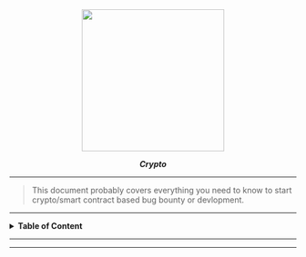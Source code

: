 <div align="center">
  <img style="height: 250px; width: 250px;" src="coin.gif">
</div>

<p align="center"><i><b>Crypto</b></i></p>

<hr>

> This document probably covers everything you need to know to start crypto/smart contract based bug bounty or devlopment.

<hr>

<details>
  <summary><b>Table of Content</b></summary>

- [1. What is Crypto?](#what-is-crypto)


- [2. Hyistory & origin of Crypto]()
  - Pre-Bitcoin Concepts:
    - DigiCash 
    - HashCash 
    - Cypherpunk Movement
  - Bitcoin Whitepaper (2008):
    - Satoshi Nakamoto’s Vision
  - Key Milestones:
     - Mt. Gox Hack (2014)
     - Ethereum Launch (2015)
     - DAO Hack (2016)
     - Ethereum’s Merge (2022)
     - Bitcoin ETFs (2024)
  - Evolution of Blockchain:
     - From Currency to Smart Contracts

- [3. How crypto works ?]()
   - Layers of crypto ecosystem
   - What is Blockchain 
   - Blockchain Fundamentals:
     - Distributed Ledger
     - Immutability
   - Consensus Mechanisms: 
       - PoW 
       - PoS 
       - DPoS 
       - PoA
    - Core Principles:
       - Decentralization
       - Transparency
       - Trustlessness
    - Blockchain Layers:
       - Layer 0 (Polkadot, Cosmos)
       - Layer 1 (Bitcoin, Ethereum, Solana)
       - Layer 2 (Optimism, zkSync, Lightning Network) 
    - Cryptography:
       - Hashing 
          - SHA-256
          - KECCAK-256
       - Digital Signatures & Public-Key Cryptography
       - Zero-Knowledge Proofs 
         -  zk-SNARKs
         -  zk-STARKs
    -  Interoperability:
         - Cross-Chain Bridges
         - Cosmos IBC
         - Polkadot Parachains

- [4. Types of crypto.]()
   - Coins
   - Tokens
   - Currency Tokens: Bitcoin (BTC), Monero (XMR)
   - Utility Tokens: Ethereum (ETH), Chainlink (LINK)
   - Security Tokens: Tokenized Assets (RealT, tZERO)
   - Stablecoins: USDC (Collateralized), DAI (Algorithmic)
   - Memecoins: Dogecoin (DOGE), Shiba Inu (SHIB)
   - CBDCs: Digital Yuan, e-Euro, Project Sand Dollar
   - Governance Tokens: UNI (Uniswap), AAVE
 
- [5. Crypto company and their services]()
   - Exchanges:
     - Centralized (Binance, Coinbase) vs. Decentralized (Uniswap)
   - Custody Solutions: Fireblocks, Coinbase Custody
   - Insurance: Nexus Mutual, Etherisc
   - Analytics & Compliance: 
     - Chainalysis
     - TRM Labs
   - Institutional Adoption:
     - BlackRock’s Bitcoin ETF
     - Fidelity Custody

- [6. Smart Contracts & Crypto Development]()  
   - Common Crypto Infrastructures
     -  Ethereum Infrastructure
        - Execution Clients: 
          - Geth (Go)
          - Nethermind (C#)
          - Besu (Java)
        - Consensus Clients: 
          - Lighthouse (Rust)
          - Prysm (Go)
        - Node Services:
          - RPC Endpoints
          - Peer Discovery (Kademlia)
          - enode Protocol    
 
   - What is smart contract ?
     - Code-as-Law
     - Automation
     - ERC Standards (ERC-20, ERC-721)
   - Development Ecosystem:
     - Languages: Solidity, Vyper, Rust (Solana), Move (Aptos)
     - Frameworks: Hardhat, Truffle, Foundry
     - IDEs: Remix, VS Code Extensions
   - dApps (Decentralized Applications):
     - DeFi (Aave, Compound), Gaming (Axie Infinity), Social (Lens)
     - solidity programing
 
- [7. Test,bug bounty and hacking]()
   - cryto bug bouty platforms
   - vulnersbility ( case study )
     - Reentrancy 
     - Oracle Manipulation
     - Frontrunning
     - Flash Loan Exploits
   - Tools
     - known tools
       - foundry
         - cast
         - forge
         - anvil
         - chisel
       - Slither
       - MythX
       - Certora (Formal Verification)
     - personal tool
       - cryptocut
   - Testing/attack vector & Payload
      - dApp
      - web
        - Header Injection
        - XSS
        - SQLi
        - OS ( linux/bash )
   - Ethereum clients 
      - reth
      - geth   
   - Language
     - server language
         - Go lang , Python , .NET
     - Etherium client language
         - (reth)rust , geth( Go lang )
     - Solidity
       - sol         
   - Service or protocol ( that run on  inside node )
        - enode
        - dict
   - Incident Response
   - Whitehat Hacks
   - Fund Freezing
   - Post-Mortem Analysis
   - Crypto Hacking attacks that shocked the world ( case study )
     - Attack Types:
       - 51% Attacks, Rug Pulls, Phishing, MEV Exploits
     - Case Studies:
        - Poly Network Hack (611M),RoninBridgeExploit(611M),RoninBridgeExploit(625M)
     - Defense Mechanisms:
        - Multi-Sig Wallets, Time Locks, Decentralized Oracles (Chainlink)

- [8. Use of bot in Crypto]()
  - MEV Bots: 
     - Arbitrage
     - Sandwich Attacks
  - Trading Bots: 
     - Grid Trading
     - Sniper Bots
  - Liquidity Sniping: 
     - Uniswap LP Exploitation
- [9. Crypto mining]()
  - PoW Mining: 
     - ASICs vs. GPUs
     - Mining Pools (AntPool)
  - Environmental Impact: 
     - Energy Debates
     - Green Mining Initiatives
  - Cloud Mining: 
     - Pros/Cons
     - Hashrate Marketplaces

- [10. Ai in crypto]()
 
- [11. Privacy & Anonymity]()
  - Privacy Coins: 
     - Monero (Ring Signatures)
    - Zcash (zk-SNARKs)
  - Privacy Tools: 
     - Tornado Cash
     - Aztec Protocol

- [12. Regulation & Compliance]()
  - Global Frameworks:
     -  MiCA (EU)
     -  FATF Travel Rule
  - SEC Actions: 
     - Ripple Lawsuit
     - Security Token Classification
  - AML/KYC: 
     - On-Chain Analytics (Elliptic)
     - TRM Labs

- [13. Tokenomics & Economic Design]()
  - Supply Mechanics: 
     - Fixed (BTC) vs. Inflationary (ETH)
  - Burns: 
     - BNB Auto-Burn
     - SHIB Token Burns
  - Vesting Schedules: 
     - Team/Investor Lockups (e.g., Solana)

- [14. Decentralized Governance (DAOs)]()
  - Governance Models:
     - Token-Based (UNI)
     - Reputation-Based (MakerDAO)
  - Tools: 
     - Snapshot (Off-Chain Voting) 
     - Aragon, Tally

- [15. Scalability Solutions]()
  - Rollups: 
     - Optimistic (Arbitrum) vs. ZK (zkSync, StarkNet)
  - Sharding: 
     - Ethereum 2.0
     - Near Protocol
  - Sidechains: 
     - Polygon
     - SKALE

- [16. Ethics & Criticisms]()
  - Scams:
     - Ponzi Schemes (OneCoin)
     - Fake ICOs
  - Energy Use: 
     - Bitcoin’s Carbon Footprint
     - PoS Transition
  - Wealth Inequality:
     - Early Adopter Concentration

- [17. Real-World Use Cases]()
  - Supply Chain: 
     - VeChain
     - IBM Food Trust
  - Healthcare: 
     - MediBloc
     - Patientory
  - Voting: 
     - Voatz 
     - Decentralized Governance (ENS DAO)

- [18. Web3 & Metaverse]()
  - NFTs: 
     - Digital Art (OpenSea)
     - Gaming (STEPN)
  - Virtual Land: 
     - Decentraland
     - The Sandbox
  - Identity: 
     - Soulbound Tokens (SBTs)
     - ENS Domains

- [19. Appendices]()
  - Glossary: 
     - Gas
     - Wallet
     - Hard Fork
     - AMM
     - MEV
  - Resources:
  - Explorers: 
     - Etherscan
     - Solscan
  - Learning: 
     - CryptoZombies
     - Ethereum.org
     - CoinGecko
  - Case Studies:
     - FTX Collapse
     - Terra-Luna Crash

</details>

<hr>



<hr>

<!--
## What is Crypto?
*Content goes here...*

## History & Origin of Crypto
*Content goes here...*

## How Crypto Works?
*Content goes here...*

### Layers of the Crypto Ecosystem
*Content goes here...*

## Types of Crypto
*Content goes here...*

<details>
  <summary>List of crypto coins</summary>
- Well-Known crypto (Major, Altcoin & Token, and Beyond the Popular).
<br> 
[hdsgkjhdg](./tables/crypto_coin.md)
<br>
- List of all coins and its real time stats
<iframe src="https://coinmarketcap.com/all/views/all/" width="100%" height="800" frameborder="0"></iframe>
</details>

## Crypto Companies and Their Services
*Content goes here...*

## What is a Smart Contract?
*Content goes here...*

## Development

### dApps
*Content goes here...*

### Solidity Programming
*Content goes here...*

## Testing, Bug Bounty, and Hacking
*Content goes here...*

### Vulnerability Explanation (Case Study)
*Content goes here...*

### Tools

#### Known Tools – Foundry
- **Cast**
- **Forge**
- **Anvil**
- **Chisel**

#### Personal Tools
- **Cryptocut**

### Testing Vectors & Payload

#### dApp
*Content goes here...*

#### Web
- **Header Injection**
- **XSS**
- **SQLi**
- **OS (Linux/Bash)**

## Ethereum Clients
- **reth**
- **geth**

## Language

### Server Language
- **Go**, **Python**, **.NET**

### Ethereum Client Language
- **reth:** Rust  
- **geth:** Go

### Services/Protocols (That Run Inside a Node)
- **enode**
- **dict**

## Crypto Hacking Attacks
*Content goes here...*

## Use of Bots in Crypto
*Content goes here...*

## Crypto Mining
*Content goes here...*


1. The Blockchain (Crypto Layer)

   - Crypto: At its foundation, "crypto" refers to cryptocurrencies and blockchain technology. This includes networks like Ethereum and Bitcoin where digital assets are secured by cryptography. In these ecosystems, all activities—from transactions to executing contracts—occur on a decentralized blockchain.

   - Smart Contract: A smart contract is a piece of code written (often in  Solidity for Ethereum) that runs on a blockchain. These contracts are self-executing and manage everything from token transfers to complex financial instruments. They’re deployed on the blockchain and, once live, are immutable and maintained across all nodes.

2. The Application Layer

    - dApp (Decentralized Application): A decentralized application is built on top of the blockchain using smart contracts as its backend logic. While the dApp itself might have a user interface (typically run in a browser or mobile environment), its core operations interact with smart contracts on the blockchain. Think of the dApp as the front-facing application that users engage with, which indirectly triggers smart contracts on the blockchain.

    - web3: Often, “web3” refers to the new paradigm of the decentralized web. More technically, libraries like [Web3.js]("https://web3js.readthedocs.io/en/v1.10.0/") (or [ethers.js](https://docs.ethers.org/v5/)) are JavaScript interfaces that allow dApps to interact with blockchain networks. These libraries send commands (such as reading data or executing transactions) to blockchain nodes using standard protocols like JSON-RPC.

3. The Node Layer

    - Linux Node: A node is any computer that participates in the blockchain network by running client software. Many of these nodes run on Linux due to its stability and performance in network environments. These nodes are responsible for validating and relaying transactions and for running smart contracts as part of the decentralized blockchain network.

    - Geth (Go Ethereum) & Reth:

        - Geth: This is the official Go implementation of the Ethereum client. It runs on nodes (often on Linux) and exposes a JSON-RPC interface which allows external applications to interact with the Ethereum network.

        - Reth: This is a newer Ethereum client developed in Rust. It provides similar functionalities to Geth, including exposing JSON-RPC endpoints, but is built with a different programming language focused on performance and safety.

    Go RPC Server: In the context of blockchain nodes, when you hear about a Go RPC server, it typically refers to the JSON-RPC server component embedded in clients like Geth. This server listens for JSON-RPC requests (coming from libraries like Web3.js) and processes them to interact with the blockchain (e.g., submitting transactions, querying blockchain state).

**Visualizing the Ecosystem**

```js
        [ dApp Frontend ]
               │
       (web3.js / ethers.js)
               │
      JSON-RPC Communication
               │
 [ Linux Node Running Geth/Reth (RPC Server)]
               │
       Ethereum Blockchain Network
               │
     [Smart Contracts Deployed]

```

- Users interact with the dApp, which uses Web3 libraries to send JSON-RPC calls.

- These calls hit a node (running on Linux) that’s powered by Geth or Reth.

- The node processes these JSON-RPC requests and communicates with the blockchain where smart contracts reside.

Summury:

- Crypto and Blockchain: The underlying network and digital currency (e.g., Ethereum, Bitcoin) that provide the decentralized infrastructure.

- Smart Contracts: Code deployed on the blockchain to execute predefined rules.

- dApps: Applications that users interact with; they leverage smart contracts for backend operations.

- web3 & JSON-RPC: The bridge between dApps and blockchain nodes, with JSON-RPC being the protocol used to send commands, and web3 libraries serving as an abstraction layer.

- Linux Nodes running Geth/Reth: The actual servers that validate blockchain activities and offer JSON-RPC endpoints for communication.

This layered structure explains why the ecosystem may appear confusing at first—the terms refer to different parts of a broader system, each responsible for a specific role in enabling decentralized applications.

**Additional Concepts**

- Consensus Mechanisms: Understand how blockchain networks achieve agreement on the state of the ledger. For Ethereum, this is currently Proof of Stake (PoS), while Bitcoin uses Proof of Work (PoW). Knowing how these work can illuminate attack surfaces or scalability challenges.

- Layer 2 Solutions: Platforms like Polygon (mentioned earlier) are designed to improve scalability and reduce transaction costs for blockchains. These are vital for dApps that require high throughput but may introduce unique vulnerabilities or integration challenges.

- Token Standards (ERC-20, ERC-721, etc.): Recognizing the key Ethereum standards for tokens (ERC-20 for fungible tokens and ERC-721 for NFTs) can help you understand how smart contracts interact with assets. For bug bounty purposes, token-related vulnerabilities (e.g., minting issues) are worth exploring.

- Gas Optimization: On Ethereum, every transaction involves “gas” fees. Inefficient smart contracts can lead to excessive fees. Exploring optimization techniques can help identify flaws in contract design that lead to wasted resources.

- Governance and DAOs: Many smart contracts enable decentralized governance. By studying how voting, proposal management, and fund allocation work in DAOs (Decentralized Autonomous Organizations), you can identify opportunities for manipulation or abuse.

- Cross-Chain Interoperability: With the rise of multi-chain ecosystems (e.g., using bridges between Ethereum and Binance Smart Chain), there are vulnerabilities tied to cross-chain communication and token transfers. These are often exploited, making them lucrative for bounty hunters.

- Off-Chain Computation: While smart contracts execute on-chain, some computations (e.g., complex calculations or external data fetching) are performed off-chain using tools like Layer 2 Rollups or zk-SNARKs. Issues related to these interactions can open attack opportunities.

- Advanced RPC Protocols: Beyond JSON-RPC, explore how WebSocket connections handle real-time updates (subscriptions) and investigate potential edge cases. Techniques like fuzzing subscription methods might reveal interesting weaknesses.

- MEV (Maximal Extractable Value): MEV refers to the additional value blockchain validators can extract by reordering transactions. This has implications for front-running and economic vulnerabilities in DeFi.

Summery:

The blockchain ecosystem can be conceptually divided into several layers that define the technology stack and processes. Here's a breakdown:
1. Layer 0: Underlying Infrastructure

    - Description: This layer supports the physical infrastructure and protocols that underpin blockchains.

    - Components:

        - Networking protocols (e.g., TCP/IP, P2P protocols for node communication).

        Hardware like servers, data centers, and individual nodes (Linux systems running Geth or Reth).

        Consensus algorithms (e.g., Proof of Stake, Proof of Work).

2. Layer 1: Base Blockchain Protocol

    - Description: This is the core blockchain network where transactions and smart contracts are processed.

    - Components:

        Blockchains like Ethereum, Bitcoin, Solana.

        Smart contract execution (e.g., EVM for Ethereum).

        Native cryptocurrencies (e.g., ETH for Ethereum, BTC for Bitcoin).

3. Layer 2: Scalability and Off-Chain Solutions

    - Description: These are solutions designed to enhance blockchain scalability and reduce transaction costs.

    - Components:

        - Layer 2 protocols like Polygon, Arbitrum, and Optimism.

        - Techniques like Rollups (zk-Rollups, Optimistic Rollups) and payment channels (e.g., Lightning Network).

        - Off-chain computations and temporary state storage.

4. Layer 3: Application Layer

    - Description: This is where decentralized applications (dApps) live, enabling user interaction with blockchain systems.

    - Components:

        - dApps (e.g., Uniswap, Aave, OpenSea).

        - Web3 libraries (e.g., Web3.js, ethers.js) for blockchain interaction.

        - User interfaces for trading, gaming, governance, etc.

5. Layer 4: User Interaction Layer

    - Description: The front-facing layer that provides access to blockchain functionalities and services.

    - Components:

        - Crypto wallets (e.g., MetaMask, Trust Wallet) enabling users to sign transactions.

        - APIs and SDKs for developers to integrate blockchain into traditional platforms.

        - Browser extensions and mobile applications providing seamless blockchain access.

**Optional Additional Layers**

   - Cross-Chain Layer (Bridges): Facilitates interoperability between different blockchains, enabling token and data transfer across networks (e.g., Wormhole, Polkadot's relay chains).

   - Governance Layer: Refers to decentralized decision-making systems (e.g., DAOs) that manage updates, funding, and community rules.

   - Security Layer: Encompasses monitoring, audits, and mechanisms (like slashing in Proof of Stake) to maintain network integrity and prevent malicious activities.

Each layer plays a unique role in building the decentralized ecosystem, ensuring seamless functionality, scalability, and usability. Depending on your focus—whether it’s smart contracts, infrastructure, or dApp security—you’ll want to dive deeper into specific layers.
-->
